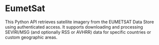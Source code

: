 # EumetSat
This Python API retrieves satellite imagery from the EUMETSAT Data Store using authenticated access. It supports downloading and processing SEVIRI/MSG (and optionally RSS or AVHRR) data for specific countries or custom geographic areas.
